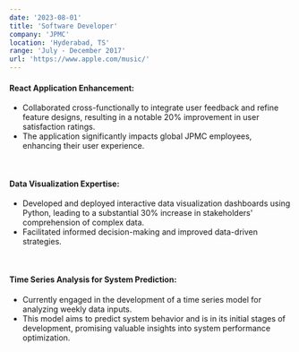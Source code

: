 ```yaml
---
date: '2023-08-01'
title: 'Software Developer'
company: 'JPMC'
location: 'Hyderabad, TS'
range: 'July - December 2017'
url: 'https://www.apple.com/music/'
---
```




#### React Application Enhancement:
- Collaborated cross-functionally to integrate user feedback and refine feature designs, resulting in a notable 20% improvement in user satisfaction ratings.
- The application significantly impacts global JPMC employees, enhancing their user experience.
<br>

#### Data Visualization Expertise:
- Developed and deployed interactive data visualization dashboards using Python, leading to a substantial 30% increase in stakeholders' comprehension of complex data.
- Facilitated informed decision-making and improved data-driven strategies.
<br>

#### Time Series Analysis for System Prediction:
- Currently engaged in the development of a time series model for analyzing weekly data inputs.
- This model aims to predict system behavior and is in its initial stages of development, promising valuable insights into system performance optimization.

